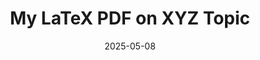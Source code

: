 ---
layout: none
title: "My LaTeX PDF on XYZ Topic"
date: 2025-05-08
categories:
  - Academic
tags:
  - Finance
  - Mathematics
  - Statistics
redirect_to: /assets/pdf/upload_trial.pdf
---